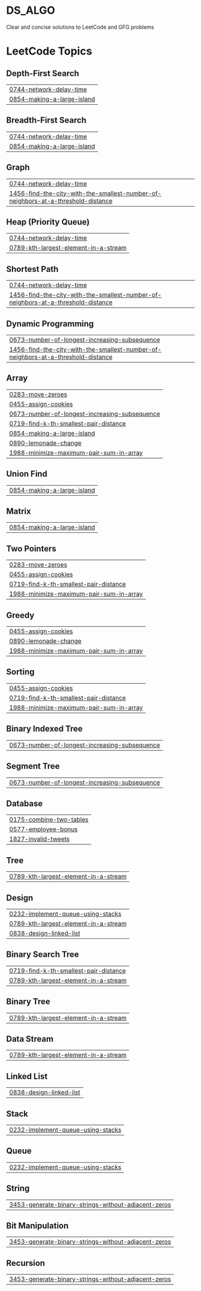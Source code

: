 # DS_ALGO
Clear and concise solutions to LeetCode and GFG problems

<!---LeetCode Topics Start-->
# LeetCode Topics
## Depth-First Search
|  |
| ------- |
| [0744-network-delay-time](https://github.com/samarth-bhatt/DS_ALGO/tree/master/0744-network-delay-time) |
| [0854-making-a-large-island](https://github.com/samarth-bhatt/DS_ALGO/tree/master/0854-making-a-large-island) |
## Breadth-First Search
|  |
| ------- |
| [0744-network-delay-time](https://github.com/samarth-bhatt/DS_ALGO/tree/master/0744-network-delay-time) |
| [0854-making-a-large-island](https://github.com/samarth-bhatt/DS_ALGO/tree/master/0854-making-a-large-island) |
## Graph
|  |
| ------- |
| [0744-network-delay-time](https://github.com/samarth-bhatt/DS_ALGO/tree/master/0744-network-delay-time) |
| [1456-find-the-city-with-the-smallest-number-of-neighbors-at-a-threshold-distance](https://github.com/samarth-bhatt/DS_ALGO/tree/master/1456-find-the-city-with-the-smallest-number-of-neighbors-at-a-threshold-distance) |
## Heap (Priority Queue)
|  |
| ------- |
| [0744-network-delay-time](https://github.com/samarth-bhatt/DS_ALGO/tree/master/0744-network-delay-time) |
| [0789-kth-largest-element-in-a-stream](https://github.com/samarth-bhatt/DS_ALGO/tree/master/0789-kth-largest-element-in-a-stream) |
## Shortest Path
|  |
| ------- |
| [0744-network-delay-time](https://github.com/samarth-bhatt/DS_ALGO/tree/master/0744-network-delay-time) |
| [1456-find-the-city-with-the-smallest-number-of-neighbors-at-a-threshold-distance](https://github.com/samarth-bhatt/DS_ALGO/tree/master/1456-find-the-city-with-the-smallest-number-of-neighbors-at-a-threshold-distance) |
## Dynamic Programming
|  |
| ------- |
| [0673-number-of-longest-increasing-subsequence](https://github.com/samarth-bhatt/DS_ALGO/tree/master/0673-number-of-longest-increasing-subsequence) |
| [1456-find-the-city-with-the-smallest-number-of-neighbors-at-a-threshold-distance](https://github.com/samarth-bhatt/DS_ALGO/tree/master/1456-find-the-city-with-the-smallest-number-of-neighbors-at-a-threshold-distance) |
## Array
|  |
| ------- |
| [0283-move-zeroes](https://github.com/samarth-bhatt/DS_ALGO/tree/master/0283-move-zeroes) |
| [0455-assign-cookies](https://github.com/samarth-bhatt/DS_ALGO/tree/master/0455-assign-cookies) |
| [0673-number-of-longest-increasing-subsequence](https://github.com/samarth-bhatt/DS_ALGO/tree/master/0673-number-of-longest-increasing-subsequence) |
| [0719-find-k-th-smallest-pair-distance](https://github.com/samarth-bhatt/DS_ALGO/tree/master/0719-find-k-th-smallest-pair-distance) |
| [0854-making-a-large-island](https://github.com/samarth-bhatt/DS_ALGO/tree/master/0854-making-a-large-island) |
| [0890-lemonade-change](https://github.com/samarth-bhatt/DS_ALGO/tree/master/0890-lemonade-change) |
| [1988-minimize-maximum-pair-sum-in-array](https://github.com/samarth-bhatt/DS_ALGO/tree/master/1988-minimize-maximum-pair-sum-in-array) |
## Union Find
|  |
| ------- |
| [0854-making-a-large-island](https://github.com/samarth-bhatt/DS_ALGO/tree/master/0854-making-a-large-island) |
## Matrix
|  |
| ------- |
| [0854-making-a-large-island](https://github.com/samarth-bhatt/DS_ALGO/tree/master/0854-making-a-large-island) |
## Two Pointers
|  |
| ------- |
| [0283-move-zeroes](https://github.com/samarth-bhatt/DS_ALGO/tree/master/0283-move-zeroes) |
| [0455-assign-cookies](https://github.com/samarth-bhatt/DS_ALGO/tree/master/0455-assign-cookies) |
| [0719-find-k-th-smallest-pair-distance](https://github.com/samarth-bhatt/DS_ALGO/tree/master/0719-find-k-th-smallest-pair-distance) |
| [1988-minimize-maximum-pair-sum-in-array](https://github.com/samarth-bhatt/DS_ALGO/tree/master/1988-minimize-maximum-pair-sum-in-array) |
## Greedy
|  |
| ------- |
| [0455-assign-cookies](https://github.com/samarth-bhatt/DS_ALGO/tree/master/0455-assign-cookies) |
| [0890-lemonade-change](https://github.com/samarth-bhatt/DS_ALGO/tree/master/0890-lemonade-change) |
| [1988-minimize-maximum-pair-sum-in-array](https://github.com/samarth-bhatt/DS_ALGO/tree/master/1988-minimize-maximum-pair-sum-in-array) |
## Sorting
|  |
| ------- |
| [0455-assign-cookies](https://github.com/samarth-bhatt/DS_ALGO/tree/master/0455-assign-cookies) |
| [0719-find-k-th-smallest-pair-distance](https://github.com/samarth-bhatt/DS_ALGO/tree/master/0719-find-k-th-smallest-pair-distance) |
| [1988-minimize-maximum-pair-sum-in-array](https://github.com/samarth-bhatt/DS_ALGO/tree/master/1988-minimize-maximum-pair-sum-in-array) |
## Binary Indexed Tree
|  |
| ------- |
| [0673-number-of-longest-increasing-subsequence](https://github.com/samarth-bhatt/DS_ALGO/tree/master/0673-number-of-longest-increasing-subsequence) |
## Segment Tree
|  |
| ------- |
| [0673-number-of-longest-increasing-subsequence](https://github.com/samarth-bhatt/DS_ALGO/tree/master/0673-number-of-longest-increasing-subsequence) |
## Database
|  |
| ------- |
| [0175-combine-two-tables](https://github.com/samarth-bhatt/DS_ALGO/tree/master/0175-combine-two-tables) |
| [0577-employee-bonus](https://github.com/samarth-bhatt/DS_ALGO/tree/master/0577-employee-bonus) |
| [1827-invalid-tweets](https://github.com/samarth-bhatt/DS_ALGO/tree/master/1827-invalid-tweets) |
## Tree
|  |
| ------- |
| [0789-kth-largest-element-in-a-stream](https://github.com/samarth-bhatt/DS_ALGO/tree/master/0789-kth-largest-element-in-a-stream) |
## Design
|  |
| ------- |
| [0232-implement-queue-using-stacks](https://github.com/samarth-bhatt/DS_ALGO/tree/master/0232-implement-queue-using-stacks) |
| [0789-kth-largest-element-in-a-stream](https://github.com/samarth-bhatt/DS_ALGO/tree/master/0789-kth-largest-element-in-a-stream) |
| [0838-design-linked-list](https://github.com/samarth-bhatt/DS_ALGO/tree/master/0838-design-linked-list) |
## Binary Search Tree
|  |
| ------- |
| [0719-find-k-th-smallest-pair-distance](https://github.com/samarth-bhatt/DS_ALGO/tree/master/0719-find-k-th-smallest-pair-distance) |
| [0789-kth-largest-element-in-a-stream](https://github.com/samarth-bhatt/DS_ALGO/tree/master/0789-kth-largest-element-in-a-stream) |
## Binary Tree
|  |
| ------- |
| [0789-kth-largest-element-in-a-stream](https://github.com/samarth-bhatt/DS_ALGO/tree/master/0789-kth-largest-element-in-a-stream) |
## Data Stream
|  |
| ------- |
| [0789-kth-largest-element-in-a-stream](https://github.com/samarth-bhatt/DS_ALGO/tree/master/0789-kth-largest-element-in-a-stream) |
## Linked List
|  |
| ------- |
| [0838-design-linked-list](https://github.com/samarth-bhatt/DS_ALGO/tree/master/0838-design-linked-list) |
## Stack
|  |
| ------- |
| [0232-implement-queue-using-stacks](https://github.com/samarth-bhatt/DS_ALGO/tree/master/0232-implement-queue-using-stacks) |
## Queue
|  |
| ------- |
| [0232-implement-queue-using-stacks](https://github.com/samarth-bhatt/DS_ALGO/tree/master/0232-implement-queue-using-stacks) |
## String
|  |
| ------- |
| [3453-generate-binary-strings-without-adjacent-zeros](https://github.com/samarth-bhatt/DS_ALGO/tree/master/3453-generate-binary-strings-without-adjacent-zeros) |
## Bit Manipulation
|  |
| ------- |
| [3453-generate-binary-strings-without-adjacent-zeros](https://github.com/samarth-bhatt/DS_ALGO/tree/master/3453-generate-binary-strings-without-adjacent-zeros) |
## Recursion
|  |
| ------- |
| [3453-generate-binary-strings-without-adjacent-zeros](https://github.com/samarth-bhatt/DS_ALGO/tree/master/3453-generate-binary-strings-without-adjacent-zeros) |
<!---LeetCode Topics End-->